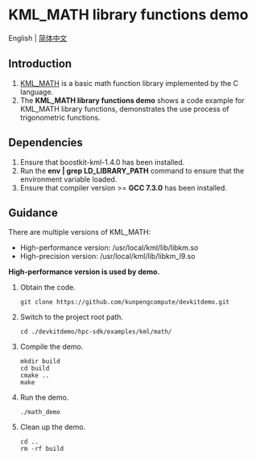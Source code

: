 # **KML_MATH library functions demo**

English | [简体中文](README.md)

## Introduction

1. [KML_MATH](https://www.hikunpeng.com/document/detail/en/kunpengaccel/math-lib/devg-kml/kunpengaccel_kml_16_0111.html)
   is a basic math function library implemented by the C language.
2. The **KML_MATH library functions demo** shows a code example for KML_MATH library functions, demonstrates the use process of trigonometric functions.

## Dependencies

1. Ensure that boostkit-kml-1.4.0 has been installed.
2. Run the **env | grep LD_LIBRARY_PATH** command to ensure that the environment variable loaded.
3. Ensure that compiler version >= **GCC 7.3.0** has been installed.

## Guidance

There are multiple versions of KML_MATH:
- High-performance version: /usr/local/kml/lib/libkm.so
- High-precision version: /usr/local/kml/lib/libkm_l9.so

**High-performance version is used by demo.**
1. Obtain the code.

   ```shell
   git clone https://github.com/kunpengcompute/devkitdemo.git
   ```

2. Switch to the project root path.

   ```shell
   cd ./devkitdemo/hpc-sdk/examples/kml/math/
   ```

3. Compile the demo.

   ```shell
   mkdir build
   cd build
   cmake ..
   make
   ```

4. Run the demo.

   ```shell
   ./math_demo
   ```

5. Clean up the demo.

   ```shell
   cd ..
   rm -rf build
   ```